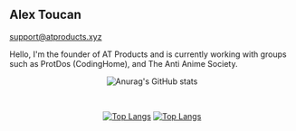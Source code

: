<h2> Alex Toucan </h2>
<a href="mailto:support@atproducts.xyz">support@atproducts.xyz</a>
<p> Hello, I'm the founder of AT Products and is currently working with groups such as ProtDos (CodingHome), and The Anti Anime Society.</p>

<center>

![Anurag's GitHub stats](https://github-readme-stats.vercel.app/api?username=Alex-Toucan&show_icons=true&theme=dark)

<br>

[![Top Langs](https://github-readme-stats.vercel.app/api/top-langs/?username=Alex-Toucan&langs_count=8&theme=dark)](https://github.com/anuraghazra/github-readme-stats)
  [![Top Langs](https://github-readme-stats.vercel.app/api/top-langs/?username=Alex-Toucan&layout=compact&theme=dark)](https://github.com/anuraghazra/github-readme-stats)

  </center>
